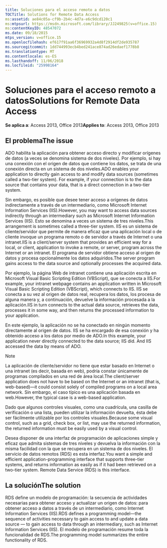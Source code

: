 ```yaml
---
title: Soluciones para el acceso remoto a datos
TOCTitle: Solutions for Remote Data Access
ms:assetid: ae84c05a-cf9b-2b4c-4d7a-e6c9dcd120c1
ms:mtpsurl: https://msdn.microsoft.com/library/JJ249825(v=office.15)
ms:contentKeyID: 48547072
ms.date: 09/18/2015
mtps_version: v=office.15
ms.openlocfilehash: ef617f91aa6f36969932a4d8f2914df2de935787
ms.sourcegitcommit: 1dd744993ecb4bed241ace874ad26edaef1778b8
ms.translationtype: MT
ms.contentlocale: es-ES
ms.lasthandoff: 11/06/2018
ms.locfileid: "25998164"
---
```

# <a name="solutions-for-remote-data-access"></a><span data-ttu-id="39fb9-102">Soluciones para el acceso remoto a datos</span><span class="sxs-lookup"><span data-stu-id="39fb9-102">Solutions for Remote Data Access</span></span>

<span data-ttu-id="39fb9-103">**Se aplica a**: Access 2013, Office 2013</span><span class="sxs-lookup"><span data-stu-id="39fb9-103">**Applies to**: Access 2013, Office 2013</span></span>

## <a name="the-issue"></a><span data-ttu-id="39fb9-104">El problema</span><span class="sxs-lookup"><span data-stu-id="39fb9-104">The issue</span></span>

<span data-ttu-id="39fb9-p101">ADO habilita la aplicación para obtener acceso directo y modificar orígenes de datos (a veces se denomina sistema de dos niveles). Por ejemplo, si hay una conexión con el origen de datos que contiene los datos, se trata de una conexión directa en un sistema de dos niveles.</span><span class="sxs-lookup"><span data-stu-id="39fb9-p101">ADO enables your application to directly gain access to and modify data sources (sometimes called a two-tier system). For example, if your connection is to the data source that contains your data, that is a direct connection in a two-tier system.</span></span>

<span data-ttu-id="39fb9-107">Sin embargo, es posible que desee tener acceso a orígenes de datos indirectamente a través de un intermediario, como Microsoft Internet Information Services (IIS).</span><span class="sxs-lookup"><span data-stu-id="39fb9-107">However, you may want to access data sources indirectly through an intermediary such as Microsoft Internet Information Services (IIS).</span></span> <span data-ttu-id="39fb9-108">Esto se denomina a veces un sistema de tres niveles.</span><span class="sxs-lookup"><span data-stu-id="39fb9-108">This arrangement is sometimes called a three-tier system.</span></span> <span data-ttu-id="39fb9-109">IIS es un sistema de cliente/servidor que permite de manera eficaz que una aplicación local o de cliente invoque un programa remoto o de servidor a través de Internet o una intranet.</span><span class="sxs-lookup"><span data-stu-id="39fb9-109">IIS is a client/server system that provides an efficient way for a local, or client, application to invoke a remote, or server, program across the Internet or an intranet.</span></span> <span data-ttu-id="39fb9-110">El programa de servidor obtiene acceso al origen de datos y procesa opcionalmente los datos adquiridos.</span><span class="sxs-lookup"><span data-stu-id="39fb9-110">The server program gains access to the data source and optionally processes the acquired data.</span></span>

<span data-ttu-id="39fb9-111">Por ejemplo, la página Web de intranet contiene una aplicación escrita en Microsoft Visual Basic Scripting Edition (VBScript), que se conecta a IIS.</span><span class="sxs-lookup"><span data-stu-id="39fb9-111">For example, your intranet webpage contains an application written in Microsoft Visual Basic Scripting Edition (VBScript), which connects to IIS.</span></span> <span data-ttu-id="39fb9-112">IIS se conecta a su vez al origen de datos real, recupera los datos, los procesa de alguna manera y, a continuación, devuelve la información procesada a la aplicación.</span><span class="sxs-lookup"><span data-stu-id="39fb9-112">IIS in turn connects to the actual data source, retrieves the data, processes it in some way, and then returns the processed information to your application.</span></span>

<span data-ttu-id="39fb9-p104">En este ejemplo, la aplicación no se ha conectado en ningún momento directamente al origen de datos. IIS se ha encargado de esa conexión y ha obtenido acceso a los datos por medio de ADO.</span><span class="sxs-lookup"><span data-stu-id="39fb9-p104">In this example, your application never directly connected to the data source; IIS did. And IIS accessed the data by means of ADO.</span></span>

> [!NOTE]
> <span data-ttu-id="39fb9-115">La aplicación de cliente/servidor no tiene que estar basado en Internet o una intranet (es decir, basada en web), podría constar únicamente de programas compilados en una red de área local.</span><span class="sxs-lookup"><span data-stu-id="39fb9-115">The client/server application does not have to be based on the Internet or an intranet (that is, web-based)—it could consist solely of compiled programs on a local area network.</span></span> <span data-ttu-id="39fb9-116">Sin embargo, el caso típico es una aplicación basada en web.</span><span class="sxs-lookup"><span data-stu-id="39fb9-116">However, the typical case is a web-based application.</span></span>

<span data-ttu-id="39fb9-117">Dado que algunos controles visuales, como una cuadrícula, una casilla de verificación o una lista, pueden utilizar la información devuelta, ésta debe ser fácilmente utilizable por los controles visuales.</span><span class="sxs-lookup"><span data-stu-id="39fb9-117">Because some visual control, such as a grid, check box, or list, may use the returned information, the returned information must be easily used by a visual control.</span></span>

<span data-ttu-id="39fb9-p106">Desea disponer de una interfaz de programación de aplicaciones simple y eficaz que admita sistemas de tres niveles y devuelva la información con la misma facilidad con la que se recupera en un sistema de dos niveles. El servicio de datos remotos (RDS) es esta interfaz.</span><span class="sxs-lookup"><span data-stu-id="39fb9-p106">You want a simple and efficient application-programming interface that supports three-tier systems, and returns information as easily as if it had been retrieved on a two-tier system. Remote Data Service (RDS) is this interface.</span></span>

## <a name="the-solution"></a><span data-ttu-id="39fb9-120">La solución</span><span class="sxs-lookup"><span data-stu-id="39fb9-120">The solution</span></span>

<span data-ttu-id="39fb9-121">RDS define un modelo de programación: la secuencia de actividades necesarias para obtener acceso y actualizar un origen de datos: para obtener acceso a datos a través de un intermediario, como Internet Information Services (IIS).</span><span class="sxs-lookup"><span data-stu-id="39fb9-121">RDS defines a programming model—the sequence of activities necessary to gain access to and update a data source — to gain access to data through an intermediary, such as Internet Information Services (IIS).</span></span> <span data-ttu-id="39fb9-122">El modelo de programación resume toda la funcionalidad de RDS.</span><span class="sxs-lookup"><span data-stu-id="39fb9-122">The programming model summarizes the entire functionality of RDS.</span></span>

